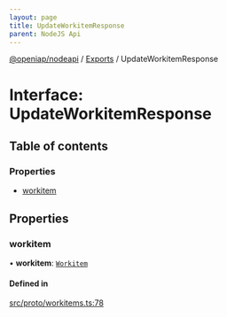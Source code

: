 ```yaml
---
layout: page
title: UpdateWorkitemResponse
parent: NodeJS Api
---
```

[@openiap/nodeapi](../README.html) / [Exports](../modules.html) / UpdateWorkitemResponse

# Interface: UpdateWorkitemResponse

## Table of contents

### Properties

- [workitem](UpdateWorkitemResponse.html#workitem)

## Properties

### workitem

• **workitem**: [`Workitem`](../modules.html#workitem)

#### Defined in

[src/proto/workitems.ts:78](https://github.com/openiap/nodeapi/blob/a6b5438/src/proto/workitems.ts#L78)
